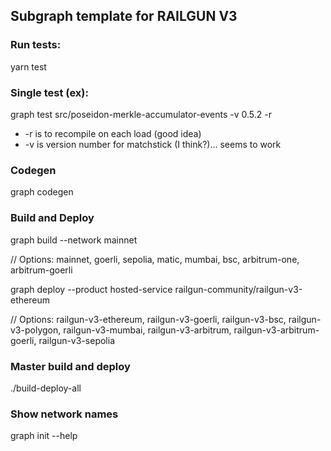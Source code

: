 ## Subgraph template for RAILGUN V3

### Run tests:

yarn test

### Single test (ex):

graph test src/poseidon-merkle-accumulator-events -v 0.5.2 -r

- -r is to recompile on each load (good idea)
- -v is version number for matchstick (I think?)... seems to work

### Codegen

graph codegen

### Build and Deploy

graph build --network mainnet

// Options: mainnet, goerli, sepolia, matic, mumbai, bsc, arbitrum-one, arbitrum-goerli

graph deploy --product hosted-service railgun-community/railgun-v3-ethereum

// Options: railgun-v3-ethereum, railgun-v3-goerli, railgun-v3-bsc, railgun-v3-polygon, railgun-v3-mumbai, railgun-v3-arbitrum, railgun-v3-arbitrum-goerli, railgun-v3-sepolia

### Master build and deploy

./build-deploy-all

### Show network names

graph init --help
